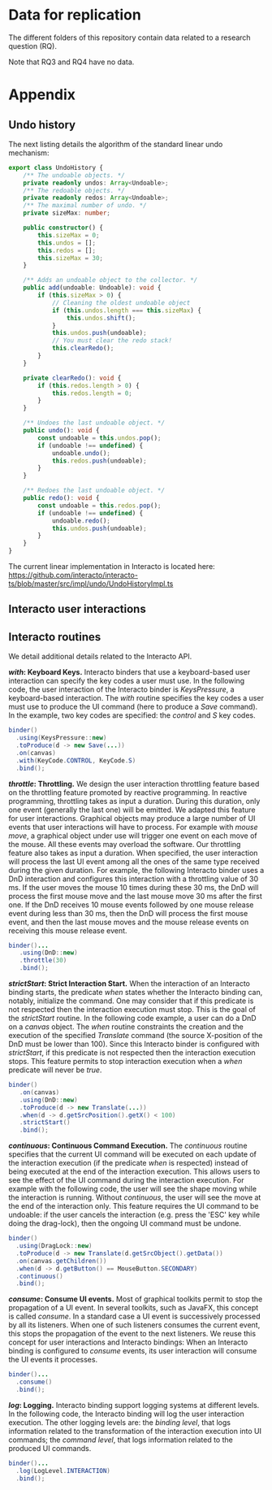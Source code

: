 
# Data for replication

The different folders of this repository contain data related to a research question (RQ).

Note that RQ3 and RQ4 have no data.


# Appendix

## Undo history

The next listing details the algorithm of the standard linear undo mechanism:

```ts
export class UndoHistory {
    /** The undoable objects. */
    private readonly undos: Array<Undoable>;
    /** The redoable objects. */
    private readonly redos: Array<Undoable>;
    /** The maximal number of undo. */
    private sizeMax: number;

    public constructor() {
        this.sizeMax = 0;
        this.undos = [];
        this.redos = [];
        this.sizeMax = 30;
    }

    /** Adds an undoable object to the collector. */
    public add(undoable: Undoable): void {
        if (this.sizeMax > 0) {
            // Cleaning the oldest undoable object
            if (this.undos.length === this.sizeMax) {
                this.undos.shift();
            }
            this.undos.push(undoable);
            // You must clear the redo stack!
            this.clearRedo();
        }
    }

    private clearRedo(): void {
        if (this.redos.length > 0) {
            this.redos.length = 0;
        }
    }

    /** Undoes the last undoable object. */
    public undo(): void {
        const undoable = this.undos.pop();
        if (undoable !== undefined) {
            undoable.undo();
            this.redos.push(undoable);
        }
    }

    /** Redoes the last undoable object. */
    public redo(): void {
        const undoable = this.redos.pop();
        if (undoable !== undefined) {
            undoable.redo();
            this.undos.push(undoable);
        }
    }
}
```

The current linear implementation in Interacto is located here:
https://github.com/interacto/interacto-ts/blob/master/src/impl/undo/UndoHistoryImpl.ts

## Interacto user interactions

## Interacto routines

We detail additional details related to the Interacto API.

***with*: Keyboard Keys.**
Interacto binders that use a keyboard-based user interaction can specify the key codes a user must use.
In the following code, the user interaction of the Interacto binder is *KeysPressure*, a keyboard-based interaction.
The *with* routine specifies the key codes a user must use to produce the UI command (here to produce a *Save* command).
In the example, two key codes are specified: the *control* and *S* key codes.

```java
binder()
  .using(KeysPressure::new)
  .toProduce(d -> new Save(...))
  .on(canvas)
  .with(KeyCode.CONTROL, KeyCode.S)
  .bind();
```

***throttle*: Throttling.**
We design the user interaction throttling feature based on the throttling feature promoted by reactive programming.
In reactive programming, throttling takes as input a duration.
During this duration, only one event (generally the last one) will be emitted.
We adapted this feature for user interactions.
Graphical objects may produce a large number of UI events that user interactions will have to process.
For example with *mouse move*, a graphical object under use will trigger one event on each move of the mouse.
All these events may overload the software.
Our throttling feature also takes as input a duration.
When specified, the user interaction will process the last UI event among all the ones of the same type received during the given duration.
For example, the following Interacto binder uses a DnD interaction and configures this interaction with a throttling value of 30 ms.
If the user moves the mouse 10 times during these 30 ms, the DnD will process the first mouse move and the last mouse move 30 ms after the first one.
If the DnD receives 10 mouse events followed by one mouse release event during less than 30 ms, then the DnD will process the first mouse event, and then the last mouse moves and the mouse release events on receiving this mouse release event.

```java
binder()...
   .using(DnD::new)
   .throttle(30)
   .bind();
```

***strictStart*: Strict Interaction Start.**
When the interaction of an Interacto binding starts, the predicate *when* states whether the Interacto binding can, notably, initialize the command.
One may consider that if this predicate is not respected then the interaction execution must stop.
This is the goal of the *strictStart* routine.
In the following code example, a user can do a DnD on a *canvas* object.
The *when* routine constraints the creation and the execution of the specified *Translate* command (the source X-position of the DnD must be lower than 100).
Since this Interacto binder is configured with *strictStart*, if this predicate is not respected then the interaction execution stops.
This feature permits to stop interaction execution when a *when* predicate will never be *true*.

```java
binder()
   .on(canvas)
   .using(DnD::new)
   .toProduce(d -> new Translate(...))
   .when(d -> d.getSrcPosition().getX() < 100)
   .strictStart()
   .bind();
```

***continuous*: Continuous Command Execution.**
The *continuous* routine specifies that the current UI command will be executed on each update of the interaction execution (if the predicate *when* is respected) instead of being executed at the end of the interaction execution.
This allows users to see the effect of the UI command during the interaction execution.
For example with the following code, the user will see the shape moving while the interaction is running.
Without *continuous*, the user will see the move at the end of the interaction only.
This feature requires the UI command to be undoable:
if the user cancels the interaction (e.g. press the 'ESC' key while doing the drag-lock), then the ongoing UI command must be undone.


```java
binder()
  .using(DragLock::new)
  .toProduce(d -> new Translate(d.getSrcObject().getData())
  .on(canvas.getChildren())
  .when(d -> d.getButton() == MouseButton.SECONDARY)
  .continuous()
  .bind();
```


***consume*: Consume UI events.**
Most of graphical toolkits permit to stop the propagation of a UI event.
In several toolkits, such as JavaFX, this concept is called *consume*.
In a standard case a UI event is successively processed by all its listeners.
When one of such listeners consumes the current event, this stops the propagation of the event to the next listeners.
We reuse this concept for user interactions and Interacto bindings:
When an Interacto binding is configured to *consume* events, its user interaction will consume the UI events it processes.

```java
binder()...
  .consume()
  .bind();
```


***log*: Logging.**
Interacto binding support logging systems at different levels.
In the following code, the Interacto binding will log the user interaction execution.
The other logging levels are:
the *binding level*, that logs information related to the transformation of the interaction execution into UI commands;
the *command level*, that logs information related to the produced UI commands.


```java
binder()...
  .log(LogLevel.INTERACTION)
  .bind();
```
